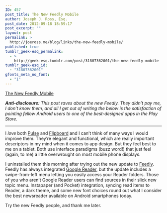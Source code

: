 ```yaml
---
ID: 457
post_title: The New Feedly Mobile
author: Joseph J. Ross, Esq.
post_date: 2012-09-18 18:59:17
post_excerpt: ""
layout: post
permalink: >
  http://joeross.me/blog/links/the-new-feedly-mobile/
published: true
tumblr_geek-esq_permalink:
  - >
    http://geek-esq.tumblr.com/post/31807362001/the-new-feedly-mobile
tumblr_geek-esq_id:
  - "31807362001"
gfonts_meta_no_font:
  - "1"
---
```

<a href='http://blog.feedly.com/2012/09/14/the-new-feedly-mobile-ios-and-android/'>The New Feedly Mobile</a><div class="link_description"><p><em><strong>Anti-disclosure:</strong> This post raves about the new Feedly. They didn&#8217;t pay me, I don&#8217;t know them, and all I get out of writing the below is the satisfaction of pointing fellow Android users to one of the best-designed apps in the Play Store.</em></p>

<hr><p>I <em>love</em> both <a href="http://www.pulse.me" target="_blank">Pulse</a> and <a href="http://www.flipboard.com" target="_blank">Flipboard</a> and I can&#8217;t think of many ways I would improve them. They&#8217;re elegant and functional, which are really important descriptors in my mind when it comes to app design. But they feel best to me on a tablet. Both use interface paradigms (buzz word!) that just feel (again, to me) a little overwrought on most mobile phone displays.</p>

<p>I uninstalled them this morning after trying out the new update to <a href="http://www.feedly.com" target="_blank">Feedly</a>.
<!-- more -->
Feedly has always integrated <a href="http://google.com/reader" target="_blank">Google Reader</a>, but the update includes a swipe-from-left menu letting you easily access your Reader folders. Those of you who aren&#8217;t Google Reader users can find sources in their slick new topic menu. Instapaper (and Pocket) integration, syncing read items to Reader, a dark theme, and some new font choices round out what I consider the best newsreader available on Android smartphones today.</p>

<p>Try the new Feedly people, and thank me later.</p></div>
